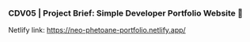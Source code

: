 ### CDV05 | Project Brief: Simple Developer Portfolio Website 🎨

Netlify link: https://neo-phetoane-portfolio.netlify.app/
